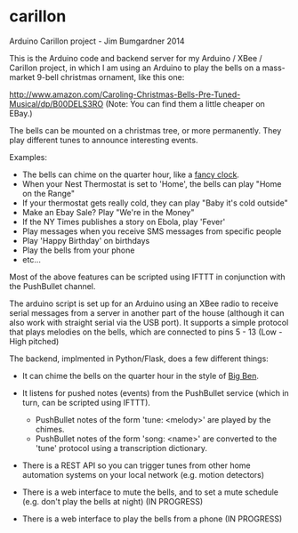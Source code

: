 carillon
========

Arduino Carillon project - Jim Bumgardner 2014

This is the Arduino code and backend server for my Arduino / XBee / Carillon project, in which I am using an Arduino to play the bells on a mass-market 9-bell christmas ornament, like this one: 

http://www.amazon.com/Caroling-Christmas-Bells-Pre-Tuned-Musical/dp/B00DELS3RO
(Note: You can find them a little cheaper on EBay.)

The bells can be mounted on a christmas tree, or more permanently.  They play different tunes to announce interesting events.

Examples: 

   * The bells can chime on the quarter hour, like a [fancy clock](http://en.wikipedia.org/wiki/Westminster_Quarters).
   * When your Nest Thermostat is set to 'Home', the bells can play "Home on the Range"
   * If your thermostat gets really cold, they can play "Baby it's cold outside"
   * Make an Ebay Sale? Play "We're in the Money"
   * If the NY Times publishes a story on Ebola, play 'Fever'
   * Play messages when you receive SMS messages from specific people
   * Play 'Happy Birthday' on birthdays
   * Play the bells from your phone
   * etc...

Most of the above features can be scripted using IFTTT in conjunction with the PushBullet channel.

The arduino script is set up for an Arduino using an XBee radio to receive serial messages from a server in another part of the house (although it can also work with straight serial via the USB port).  It supports a simple protocol that plays melodies on the bells, which are connected to pins 5 - 13 (Low - High pitched)

The backend, implmented in Python/Flask, does a few different things:

   * It can chime the bells on the quarter hour in the style of [Big Ben](http://en.wikipedia.org/wiki/Westminster_Quarters).

   * It listens for pushed notes (events) from the PushBullet service (which in turn, can be scripted using IFTTT).
      * PushBullet notes of the form 'tune: &lt;melody&gt;' are played by the chimes.
      * PushBullet notes of the form 'song: &lt;name&gt;' are converted to the 'tune' protocol using a transcription dictionary.

   * There is a REST API so you can trigger tunes from other home automation systems on your local network (e.g. motion detectors)
      
   * There is a web interface to mute the bells, and to set a mute schedule (e.g. don't play the bells at night) (IN PROGRESS)

   * There is a web interface to play the bells from a phone (IN PROGRESS)


